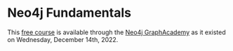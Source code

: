 # Neo4j Fundamentals

This [free course](https://graphacademy.neo4j.com/courses/neo4j-fundamentals/) is available through the [Neo4j GraphAcademy](https://graphacademy.neo4j.com) as it existed on Wednesday, December 14th, 2022.
